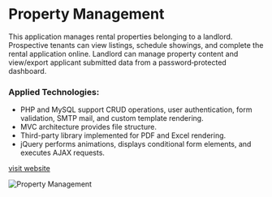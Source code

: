 # Property Management

This application manages rental properties belonging to a landlord. Prospective tenants can view listings, schedule showings, and complete the rental application online. Landlord can manage property content and view/export applicant submitted data from a password‑protected dashboard.

### Applied Technologies: 
- PHP and MySQL support CRUD operations, user authentication, form validation, SMTP mail, and custom template rendering. 
- MVC architecture provides file structure. 
- Third-party library implemented for PDF and Excel rendering. 
- jQuery performs animations, displays conditional form elements, and executes AJAX requests.

[visit website](https://rent.projectsbyscott.com)

<img src="https://www.projectsbyscott.com/img/hh_screenshot.png" alt="Property Management" title="Property Management" />
